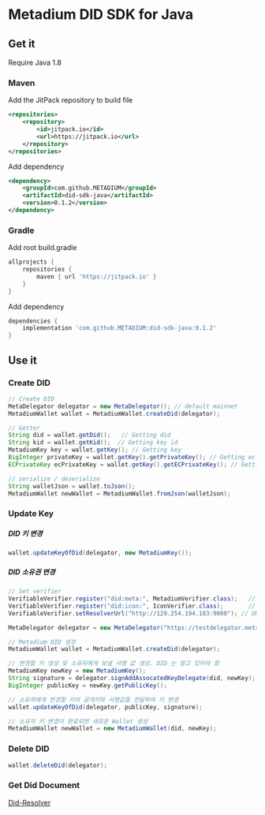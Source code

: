 # Metadium DID SDK for Java

## Get it

Require Java 1.8

### Maven
Add the JitPack repository to build file

```xml
<repositories>
    <repository>
        <id>jitpack.io</id>
        <url>https://jitpack.io</url>
    </repository>
</repositories>
```

Add dependency

```xml
<dependency>
    <groupId>com.github.METADIUM</groupId>
    <artifactId>did-sdk-java</artifactId>
    <version>0.1.2</version>
</dependency>
```
### Gradle
Add root build.gradle

```gradle
allprojects {
    repositories {
        maven { url 'https://jitpack.io' }
    }
}
```
Add dependency

```gradle
dependencies {
    implementation 'com.github.METADIUM:did-sdk-java:0.1.2'
}
```


## Use it

### Create DID

```java
// Create DID
MetaDelegator delegator = new MetaDelegator(); // default mainnet
MetadiumWallet wallet = MetadiumWallet.createDid(delegator);

// Getter
String did = wallet.getDid();	// Getting did
String kid = wallet.getKid();  // Getting key id
MetadiumKey key = wallet.getKey(); // Getting key
BigInteger privateKey = wallet.getKey().getPrivateKey(); // Getting ec private key. bigint
ECPrivateKey ecPrivateKey = wallet.getKey().getECPrivateKey(); // Getting ec private key. ECPrivateKey

// serialize / deserialize
String walletJson = wallet.toJson();
MetadiumWallet newWallet = MetadiumWallet.fromJson(walletJson);
```

### Update Key

##### DID 키 변경

```java
wallet.updateKeyOfDid(delegator, new MetadiumKey());
```


##### DID 소유권 변경

```java
// Set verifier
VerifiableVerifier.register("did:meta:", MetadiumVerifier.class);	// META
VerifiableVerifier.register("did:icon:", IconVerifier.class);		// ICON
VerifiableVerifier.setResolverUrl("http://129.254.194.103:9000"); // UNIVERSIAL : http://129.254.194.103:9000, META : http://129.254.194.113

MetaDelegator delegator = new MetaDelegator("https://testdelegator.metadium.com", "https://testdelegator.metadium.com");

// Metadium DID 생성
MetadiumWallet wallet = MetadiumWallet.createDid(delegator);

// 변경할 키 생성 및 소유자에게 보낼 서명 값 생성. DID 는 알고 있어야 함
MetadiumKey newKey = new MetadiumKey();
String signature = delegator.signAddAssocatedKeyDelegate(did, newKey);
BigInteger publicKey = newKey.getPublicKey();

// 소유자에게 변경할 키의 공개키와 서명값을 전달하여 키 변경
wallet.updateKeyOfDid(delegator, publicKey, signature);

// 소유자 키 변경이 완료되면 새로운 Wallet 생성
MetadiumWallet newWallet = new MetadiumWallet(did, newKey);
```


### Delete DID

```java
wallet.deleteDid(delegator);
```

### Get Did Document

[Did-Resolver](https://github.com/METADIUM/did-resolver-java-client)

